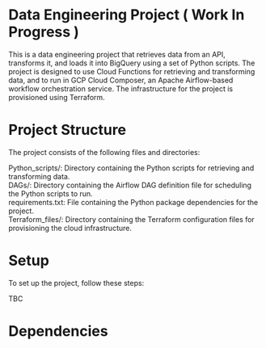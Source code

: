 # Data Engineering Project ( Work In Progress ) 
This is a data engineering project that retrieves data from an API, transforms it, and loads it into BigQuery using a set of Python scripts. The project is designed to use Cloud Functions for retrieving and transforming data, and to run in GCP Cloud Composer, an Apache Airflow-based workflow orchestration service. The infrastructure for the project is provisioned using Terraform.

# Project Structure
The project consists of the following files and directories:

Python_scripts/: Directory containing the Python scripts for retrieving and transforming data. <br>
DAGs/: Directory containing the Airflow DAG definition file for scheduling the Python scripts to run. <br>
requirements.txt: File containing the Python package dependencies for the project. <br>
Terraform_files/: Directory containing the Terraform configuration files for provisioning the cloud infrastructure. <br>

# Setup
To set up the project, follow these steps:

TBC 

# Dependencies
The project relies on the following Python packages, which are specified in the requirements.txt file:

google-cloud-bigquery <br>
requests <br>
pandas <br>
google-cloud-storage <br>
google-auth <br>
google-cloud-bigquery <br>



# Data warehouse schema
### Table: match_data

| Column Name   | Data Type | Constraints  |
|---------------|-----------|--------------|
| match_id      | integer   | primary key  |
| game_datetime | datetime  |              |
| game_length   | integer   |              |
| game_version  | string    |              |

### Table: game_results

| Column Name         | Data Type | Constraints              |
|---------------------|-----------|--------------------------|
| participant_id      | integer   | primary key              |
| match_id            | integer   | foreign key to match_data|
| total_damage_to_players| integer|                          |
| players_eliminated  | integer   |                          |
| placement           | integer   |                          |
| gold_left           | integer   |                          |
| last_round          | integer   |                          |
| game_length         | integer   |                          |
| level               | integer   |                          |


### Table: traits_data

| Column Name     | Data Type | Constraints                      |
|-----------------|-----------|----------------------------------|
| match_id        | integer   | foreign key to match_data        |
| participant_id  | integer   | foreign key to game_results      |
| trait_name      | string    |                                  |
| num_units       | integer   |                                  |
| style           | string    |                                  |
| tier_total      | integer   |                                  |

### Table: units_per_player_and_match

| Column Name      | Data Type | Constraints                   |
|------------------|-----------|-------------------------------|
| match_id         | integer   | foreign key to match_data     |
| participant_id   | integer   | foreign key to game_results   |
| unit_id          | string    |                               |
| rarity           | string    |                               |
| tier             | integer   |                               |
| itemNames        | string    |                               |

### Table: companion_data

| Column Name      | Data Type | Constraints                   |
|------------------|-----------|-------------------------------|
| match_id         | integer   | foreign key to match_data     |
| participant_id   | integer   | foreign key to game_results   |
| companion_id     | string    |                               |



This data warehouse schema represents the database schema for game information related to a match. The database consists of five tables:

The match_data table stores general information about the match, including the match_id, game_datetime, game_length, and game_version.

The game_results table stores information about each participant in the match, including the participant_id, match_id, puuid, gold_left, last_round, level, placement, players_eliminated, time_eliminated, and total_damage_to_players.

The traits_data table stores information about the traits of each participant in the game. It includes the match_id, participant_id, trait_name, num_units, style, and tier_total.

The units_per_player_and_match table stores information about each unit in the game. It includes the match_id, participant_id, unit_id, rarity, tier, and itemNames.

The companion_data table stores information about the companions of each participant in the game. It includes the match_id, participant_id, and companion_id.

The composite keys of match and participant id are necessary due to each match id having 8 possible participants. By using composite keys, the schema allows for easy linking of data between the different tables based on the match and participant. This allows for complex queries and analysis of the game data to be performed efficiently.



